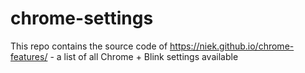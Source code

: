 # chrome-settings

This repo contains the source code of https://niek.github.io/chrome-features/ - a list of all Chrome + Blink settings available